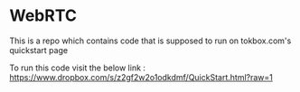 # WebRTC

This is a repo which contains code that is supposed to run on tokbox.com's quickstart page

To run this code visit the below link : 
https://www.dropbox.com/s/z2gf2w2o1odkdmf/QuickStart.html?raw=1
